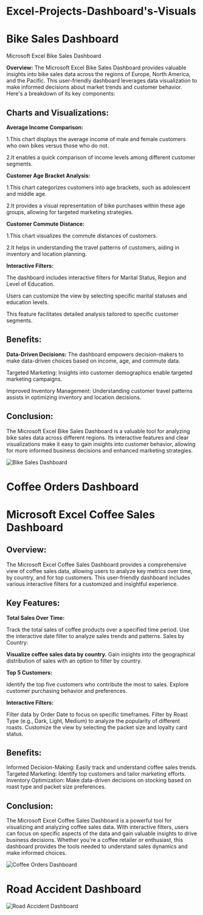 # Excel-Projects-Dashboard's-Visuals

# Bike Sales Dashboard
Microsoft Excel Bike Sales Dashboard

**Overview:**
The Microsoft Excel Bike Sales Dashboard provides valuable insights into bike sales data across the regions of Europe, North America, and the Pacific. This user-friendly dashboard leverages data visualization to make informed decisions about market trends and customer behavior. Here's a breakdown of its key components:

## Charts and Visualizations:

**Average Income Comparison:**

1.This chart displays the average income of male and female customers who own bikes versus those who do not.

2.It enables a quick comparison of income levels among different customer segments.

**Customer Age Bracket Analysis:**

1.This chart categorizes customers into age brackets, such as adolescent and middle age.

2.It provides a visual representation of bike purchases within these age groups, allowing for targeted marketing strategies.

**Customer Commute Distance:**

1.This chart visualizes the commute distances of customers.

2.It helps in understanding the travel patterns of customers, aiding in inventory and location planning.

**Interactive Filters:**

The dashboard includes interactive filters for Marital Status, Region and Level of Education.

Users can customize the view by selecting specific marital statuses and education levels.

This feature facilitates detailed analysis tailored to specific customer segments.

## Benefits:

**Data-Driven Decisions:** The dashboard empowers decision-makers to make data-driven choices based on income, age, and commute data.

Targeted Marketing: Insights into customer demographics enable targeted marketing campaigns.

Improved Inventory Management: Understanding customer travel patterns assists in optimizing inventory and location decisions.

## Conclusion:
The Microsoft Excel Bike Sales Dashboard is a valuable tool for analyzing bike sales data across different regions. Its interactive features and clear visualizations make it easy to gain insights into customer behavior, allowing for more informed business decisions and enhanced marketing strategies.

![Bike Sales Dashboard](https://github.com/Gaur025/Excel-Projects-Dashboards/assets/53060111/58aebdfb-ff1e-42a2-b6ed-09e5d361e918)

# Coffee Orders Dashboard

# Microsoft Excel Coffee Sales Dashboard

## **Overview:**
The Microsoft Excel Coffee Sales Dashboard provides a comprehensive view of coffee sales data, allowing users to analyze key metrics over time, by country, and for top customers. This user-friendly dashboard includes various interactive filters for a customized and insightful experience.

## **Key Features:**

**Total Sales Over Time:**

  Track the total sales of coffee products over a specified time period.
  Use the interactive date filter to analyze sales trends and patterns.
  Sales by Country:

**Visualize coffee sales data by country.**
  Gain insights into the geographical distribution of sales with an option to filter by country.

**Top 5 Customers:**

  Identify the top five customers who contribute the most to sales.
  Explore customer purchasing behavior and preferences.

**Interactive Filters:**

  Filter data by Order Date to focus on specific timeframes.
  Filter by Roast Type (e.g., Dark, Light, Medium) to analyze the popularity of different roasts.
  Customize the view by selecting the packet size and loyalty card status.

## **Benefits:**

  Informed Decision-Making: Easily track and understand coffee sales trends.
  Targeted Marketing: Identify top customers and tailor marketing efforts.
  Inventory Optimization: Make data-driven decisions on stocking based on roast type and packet size preferences.

## **Conclusion:**
The Microsoft Excel Coffee Sales Dashboard is a powerful tool for visualizing and analyzing coffee sales data. With interactive filters, users can focus on specific aspects of the data and gain valuable insights to drive business decisions. Whether you're a coffee retailer or enthusiast, this dashboard provides the tools needed to understand sales dynamics and make informed choices.

![Coffee Orders Dashboard](https://github.com/Gaur025/Excel-Projects-Dashboards/assets/53060111/b0a9a6d8-110e-4cd8-a9a6-e04f0fc2269c)

# Road Accident Dashboard
![Road Accident Dashboard](https://github.com/Gaur025/Excel-Projects-Dashboards/assets/53060111/fa3f0d45-8a40-4c60-96e0-bfcf3ef3a75b)
